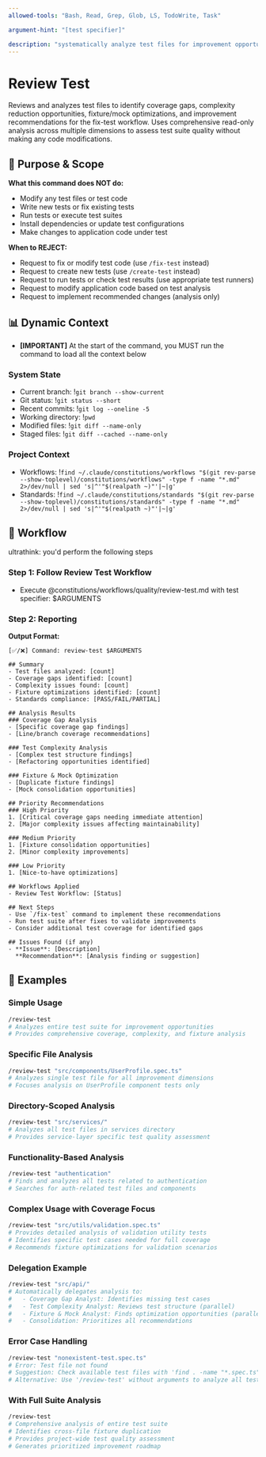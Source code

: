 ```yaml
---
allowed-tools: "Bash, Read, Grep, Glob, LS, TodoWrite, Task"

argument-hint: "[test specifier]"

description: "systematically analyze test files for improvement opportunities without modification"
---
```


# Review Test

Reviews and analyzes test files to identify coverage gaps, complexity reduction opportunities, fixture/mock optimizations, and improvement recommendations for the fix-test workflow. Uses comprehensive read-only analysis across multiple dimensions to assess test suite quality without making any code modifications.

## 🎯 Purpose & Scope

**What this command does NOT do:**

- Modify any test files or test code
- Write new tests or fix existing tests
- Run tests or execute test suites
- Install dependencies or update test configurations
- Make changes to application code under test

**When to REJECT:**

- Request to fix or modify test code (use `/fix-test` instead)
- Request to create new tests (use `/create-test` instead)
- Request to run tests or check test results (use appropriate test runners)
- Request to modify application code based on test analysis
- Request to implement recommended changes (analysis only)

## 📊 Dynamic Context

- **[IMPORTANT]** At the start of the command, you MUST run the command to load all the context below

### System State

- Current branch: !`git branch --show-current`
- Git status: !`git status --short`
- Recent commits: !`git log --oneline -5`
- Working directory: !`pwd`
- Modified files: !`git diff --name-only`
- Staged files: !`git diff --cached --name-only`

### Project Context

- Workflows: !`find ~/.claude/constitutions/workflows "$(git rev-parse --show-toplevel)/constitutions/workflows" -type f -name "*.md" 2>/dev/null | sed 's|^'"$(realpath ~)"'|~|g'`
- Standards: !`find ~/.claude/constitutions/standards "$(git rev-parse --show-toplevel)/constitutions/standards" -type f -name "*.md" 2>/dev/null | sed 's|^'"$(realpath ~)"'|~|g'`

## 🔄 Workflow

ultrathink: you'd perform the following steps

### Step 1: Follow Review Test Workflow

- Execute @constitutions/workflows/quality/review-test.md with test specifier: $ARGUMENTS

### Step 2: Reporting

**Output Format:**

```
[✅/❌] Command: review-test $ARGUMENTS

## Summary
- Test files analyzed: [count]
- Coverage gaps identified: [count]  
- Complexity issues found: [count]
- Fixture optimizations identified: [count]
- Standards compliance: [PASS/FAIL/PARTIAL]

## Analysis Results
### Coverage Gap Analysis
- [Specific coverage gap findings]
- [Line/branch coverage recommendations]

### Test Complexity Analysis  
- [Complex test structure findings]
- [Refactoring opportunities identified]

### Fixture & Mock Optimization
- [Duplicate fixture findings]
- [Mock consolidation opportunities]

## Priority Recommendations
### High Priority
1. [Critical coverage gaps needing immediate attention]
2. [Major complexity issues affecting maintainability]

### Medium Priority  
1. [Fixture consolidation opportunities]
2. [Minor complexity improvements]

### Low Priority
1. [Nice-to-have optimizations]

## Workflows Applied
- Review Test Workflow: [Status]

## Next Steps
- Use `/fix-test` command to implement these recommendations
- Run test suite after fixes to validate improvements
- Consider additional test coverage for identified gaps

## Issues Found (if any)
- **Issue**: [Description]
  **Recommendation**: [Analysis finding or suggestion]
```

## 📝 Examples

### Simple Usage

```bash
/review-test
# Analyzes entire test suite for improvement opportunities
# Provides comprehensive coverage, complexity, and fixture analysis
```

### Specific File Analysis

```bash
/review-test "src/components/UserProfile.spec.ts"
# Analyzes single test file for all improvement dimensions
# Focuses analysis on UserProfile component tests only
```

### Directory-Scoped Analysis

```bash
/review-test "src/services/"
# Analyzes all test files in services directory
# Provides service-layer specific test quality assessment
```

### Functionality-Based Analysis

```bash
/review-test "authentication"
# Finds and analyzes all tests related to authentication
# Searches for auth-related test files and components
```

### Complex Usage with Coverage Focus

```bash
/review-test "src/utils/validation.spec.ts"
# Provides detailed analysis of validation utility tests
# Identifies specific test cases needed for full coverage
# Recommends fixture optimizations for validation scenarios
```

### Delegation Example

```bash
/review-test "src/api/"
# Automatically delegates analysis to:
#   - Coverage Gap Analyst: Identifies missing test cases
#   - Test Complexity Analyst: Reviews test structure (parallel)
#   - Fixture & Mock Analyst: Finds optimization opportunities (parallel)
#   - Consolidation: Prioritizes all recommendations
```

### Error Case Handling

```bash
/review-test "nonexistent-test.spec.ts"
# Error: Test file not found
# Suggestion: Check available test files with 'find . -name "*.spec.ts"'
# Alternative: Use '/review-test' without arguments to analyze all tests
```

### With Full Suite Analysis

```bash
/review-test
# Comprehensive analysis of entire test suite
# Identifies cross-file fixture duplication
# Provides project-wide test quality assessment
# Generates prioritized improvement roadmap
```
